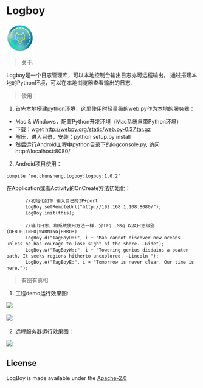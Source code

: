 # Logboy

![Logo](/app/src/main/res/mipmap-hdpi/ic_launcher.png)

> 关于:

Logboy是一个日志管理库，可以本地控制台输出日志亦可远程输出，
通过搭建本地的Python环境，可以在本地浏览器查看输出的日志.

> 使用：

 1. 首先本地搭建python环境，这里使用时轻量级的web.py作为本地的服务器：
  * Mac & Windows，配置Python开发环境（Mac系统自带Python环境）
  * 下载：wget http://webpy.org/static/web.py-0.37.tar.gz
  * 解压，进入目录，安装：python setup.py install
  * 然后运行Android工程中python目录下的logconsole.py, 访问http://localhost:8080/

 2. Android项目使用：

 ```
 compile 'me.chunsheng.logboy:logboy:1.0.2'

 ```

 在Application或者Activity的OnCreate方法初始化：

 ```
        //初始化如下:输入自己的IP+port
        LogBoy.setRemoteUrl("http://192.168.1.108:8080/");
        LogBoy.init(this);

        //输出日志，和系统使用方法一样，分Tag ,Msg 以及日志级别(DEBUG|INFO|WARNING|ERROR)
        LogBoy.d("TagBoyD::", i + "Man cannot discover new oceans unless he has courage to lose sight of the shore. —Gide");
        LogBoy.w("TagBoyW::", i + "Towering genius disdains a beaten path. It seeks regions hitherto unexplored. —Lincoln ");
        LogBoy.e("TagBoyE:", i + "Tomorrow is never clear. Our time is here.");

 ```

> 有图有真相

1. 工程demo运行效果图:

![](logboy_screen_1.jpg)

![](logboy_screen_2.jpg)


2. 远程服务器运行效果图：

![](logboy_print.jpg)


## License

LogBoy is made available under the [Apache-2.0](https://opensource.org/licenses/Apache-2.0)


[1]: http://www.uustory.com/?p=2049
[2]: http://www.cnblogs.com/coder2012/p/4023442.html


